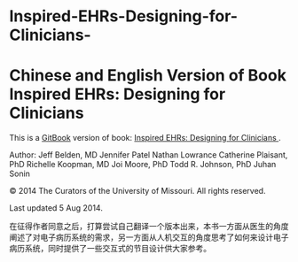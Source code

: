 # Inspired-EHRs-Designing-for-Clinicians-
Chinese and English Version of Book Inspired EHRs: Designing for Clinicians 
======

This is a [GitBook](https://www.gitbook.io) version of book: [Inspired EHRs: Designing for Clinicians ](http://inspiredehrs.org/).


Author:
    Jeff Belden, MD
    Jennifer Patel
    Nathan Lowrance
    Catherine Plaisant, PhD
    Richelle Koopman, MD
    Joi Moore, PhD
    Todd R. Johnson, PhD
    Juhan Sonin

© 2014 The Curators of the University of Missouri. All rights reserved.

Last updated 5 Aug 2014.


在征得作者同意之后，打算尝试自己翻译一个版本出来，本书一方面从医生的角度阐述了对电子病历系统的需求，另一方面从人机交互的角度思考了如何来设计电子病历系统，同时提供了一些交互式的节目设计供大家参考。
